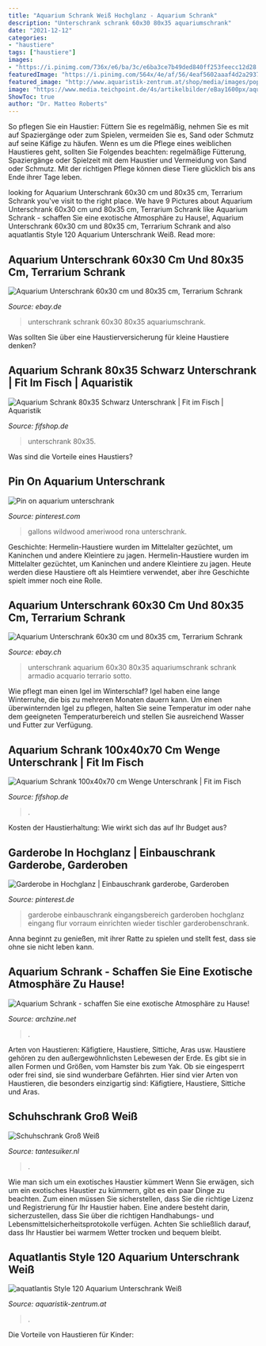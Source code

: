 ```yaml
---
title: "Aquarium Schrank Weiß Hochglanz - Aquarium Schrank"
description: "Unterschrank schrank 60x30 80x35 aquariumschrank"
date: "2021-12-12"
categories:
- "haustiere"
tags: ["haustiere"]
images:
- "https://i.pinimg.com/736x/e6/ba/3c/e6ba3ce7b49ded840ff253feecc12d28.jpg"
featuredImage: "https://i.pinimg.com/564x/4e/af/56/4eaf5602aaaf4d2a2937c8704994108f.jpg"
featured_image: "http://www.aquaristik-zentrum.at/shop/media/images/popup/aquatlantis_style_120_schrank_weiss.jpg"
image: "https://www.media.teichpoint.de/4s/artikelbilder/eBay1600px/aquarium-unterschrank-budget-60x30-ahorn.jpg"
ShowToc: true
author: "Dr. Matteo Roberts"
---
```



So pflegen Sie ein Haustier: Füttern Sie es regelmäßig, nehmen Sie es mit auf Spaziergänge oder zum Spielen, vermeiden Sie es, Sand oder Schmutz auf seine Käfige zu häufen.
Wenn es um die Pflege eines weiblichen Haustieres geht, sollten Sie Folgendes beachten: regelmäßige Fütterung, Spaziergänge oder Spielzeit mit dem Haustier und Vermeidung von Sand oder Schmutz. Mit der richtigen Pflege können diese Tiere glücklich bis ans Ende ihrer Tage leben.

	

		
looking for Aquarium Unterschrank 60x30 cm und 80x35 cm, Terrarium Schrank you've visit to the right place. We have 9 Pictures about Aquarium Unterschrank 60x30 cm und 80x35 cm, Terrarium Schrank like Aquarium Schrank - schaffen Sie eine exotische Atmosphäre zu Hause!, Aquarium Unterschrank 60x30 cm und 80x35 cm, Terrarium Schrank and also aquatlantis Style 120 Aquarium Unterschrank Weiß. Read more:
		
    
## Aquarium Unterschrank 60x30 Cm Und 80x35 Cm, Terrarium Schrank

<img loading=lazy src="https://www.media.teichpoint.de/4s/artikelbilder/eBay1600px/aquarium-unterschrank-budget-60x30-ahorn.jpg" onerror="this.onerror=null;this.src='https://tse4.mm.bing.net/th?id=OIP.jHW3ZXijsVodlrwSmBlayAHaHa&amp;pid=15.1';" alt="Aquarium Unterschrank 60x30 cm und 80x35 cm, Terrarium Schrank">

_Source: ebay.de_

>unterschrank schrank 60x30 80x35 aquariumschrank. 

	

Was sollten Sie über eine Haustierversicherung für kleine Haustiere denken?

    
## Aquarium Schrank 80x35 Schwarz Unterschrank | Fit Im Fisch | Aquaristik

<img loading=lazy src="https://cdn03.plentymarkets.com/eeyx1r4m5fk6/item/images/928/full/1411082-15a.jpg" onerror="this.onerror=null;this.src='https://tse1.mm.bing.net/th?id=OIP.qmSmVotnd8TvyLVwsrmDWAHaHa&amp;pid=15.1';" alt="Aquarium Schrank 80x35 Schwarz Unterschrank | Fit im Fisch | Aquaristik">

_Source: fifshop.de_

>unterschrank 80x35. 

	

Was sind die Vorteile eines Haustiers?

    
## Pin On Aquarium Unterschrank

<img loading=lazy src="https://i.pinimg.com/736x/e6/ba/3c/e6ba3ce7b49ded840ff253feecc12d28.jpg" onerror="this.onerror=null;this.src='https://tse2.mm.bing.net/th?id=OIP.PnQmT20YGmbKiAhrhJP9bQHaHa&amp;pid=15.1';" alt="Pin on aquarium unterschrank">

_Source: pinterest.com_

>gallons wildwood ameriwood rona unterschrank. 

	

Geschichte: Hermelin-Haustiere wurden im Mittelalter gezüchtet, um Kaninchen und andere Kleintiere zu jagen.
Hermelin-Haustiere wurden im Mittelalter gezüchtet, um Kaninchen und andere Kleintiere zu jagen. Heute werden diese Haustiere oft als Heimtiere verwendet, aber ihre Geschichte spielt immer noch eine Rolle.

    
## Aquarium Unterschrank 60x30 Cm Und 80x35 Cm, Terrarium Schrank

<img loading=lazy src="https://www.media.teichpoint.de/4s/artikelbilder/eBay1600px/aquarium-unterschrank-budget-60x30-kirsche.jpg" onerror="this.onerror=null;this.src='https://tse3.mm.bing.net/th?id=OIP.L5MftbNwaYXC_z46daSFLAHaHa&amp;pid=15.1';" alt="Aquarium Unterschrank 60x30 cm und 80x35 cm, Terrarium Schrank">

_Source: ebay.ch_

>unterschrank aquarium 60x30 80x35 aquariumschrank schrank armadio acquario terrario sotto. 

	

Wie pflegt man einen Igel im Winterschlaf?
Igel haben eine lange Winterruhe, die bis zu mehreren Monaten dauern kann. Um einen überwinternden Igel zu pflegen, halten Sie seine Temperatur im oder nahe dem geeigneten Temperaturbereich und stellen Sie ausreichend Wasser und Futter zur Verfügung.

    
## Aquarium Schrank 100x40x70 Cm Wenge Unterschrank | Fit Im Fisch

<img loading=lazy src="https://cdn03.plentymarkets.com/eeyx1r4m5fk6/item/images/5347/full/1411105.jpg" onerror="this.onerror=null;this.src='https://tse1.mm.bing.net/th?id=OIP.6Ptd96a_bOCjSJhbUilRuAHaFB&amp;pid=15.1';" alt="Aquarium Schrank 100x40x70 cm Wenge Unterschrank | Fit im Fisch">

_Source: fifshop.de_

>. 

	

Kosten der Haustierhaltung: Wie wirkt sich das auf Ihr Budget aus?

    
## Garderobe In Hochglanz | Einbauschrank Garderobe, Garderoben

<img loading=lazy src="https://i.pinimg.com/originals/b3/54/8a/b3548aed794f1848ce754a99125028d2.jpg" onerror="this.onerror=null;this.src='https://tse3.mm.bing.net/th?id=OIP.lQo-uazgwje5gse-Sfg-WwHaJ4&amp;pid=15.1';" alt="Garderobe in Hochglanz | Einbauschrank garderobe, Garderoben">

_Source: pinterest.de_

>garderobe einbauschrank eingangsbereich garderoben hochglanz eingang flur vorraum einrichten wieder tischler garderobenschrank. 

	

Anna beginnt zu genießen, mit ihrer Ratte zu spielen und stellt fest, dass sie ohne sie nicht leben kann.

    
## Aquarium Schrank - Schaffen Sie Eine Exotische Atmosphäre Zu Hause!

<img loading=lazy src="http://archzine.net/wp-content/uploads/2014/04/aquarium-schrank-weiße-gestaltung.jpg" onerror="this.onerror=null;this.src='https://tse3.mm.bing.net/th?id=OIP.YUWQAVYiEEKB8_ZeemhcNgHaF4&amp;pid=15.1';" alt="Aquarium Schrank - schaffen Sie eine exotische Atmosphäre zu Hause!">

_Source: archzine.net_

>. 

	

Arten von Haustieren: Käfigtiere, Haustiere, Sittiche, Aras usw.
Haustiere gehören zu den außergewöhnlichsten Lebewesen der Erde. Es gibt sie in allen Formen und Größen, vom Hamster bis zum Yak. Ob sie eingesperrt oder frei sind, sie sind wunderbare Gefährten. Hier sind vier Arten von Haustieren, die besonders einzigartig sind: Käfigtiere, Haustiere, Sittiche und Aras.

    
## Schuhschrank Groß Weiß

<img loading=lazy src="https://i.pinimg.com/564x/4e/af/56/4eaf5602aaaf4d2a2937c8704994108f.jpg" onerror="this.onerror=null;this.src='https://tse4.mm.bing.net/th?id=OIP.mqxHX2rCgIwdhgIJdJ9G2gHaKq&amp;pid=15.1';" alt="Schuhschrank Groß Weiß">

_Source: tantesuiker.nl_

>. 

	

Wie man sich um ein exotisches Haustier kümmert
Wenn Sie erwägen, sich um ein exotisches Haustier zu kümmern, gibt es ein paar Dinge zu beachten. Zum einen müssen Sie sicherstellen, dass Sie die richtige Lizenz und Registrierung für Ihr Haustier haben. Eine andere besteht darin, sicherzustellen, dass Sie über die richtigen Handhabungs- und Lebensmittelsicherheitsprotokolle verfügen. Achten Sie schließlich darauf, dass Ihr Haustier bei warmem Wetter trocken und bequem bleibt.

    
## Aquatlantis Style 120 Aquarium Unterschrank Weiß

<img loading=lazy src="http://www.aquaristik-zentrum.at/shop/media/images/popup/aquatlantis_style_120_schrank_weiss.jpg" onerror="this.onerror=null;this.src='https://tse1.mm.bing.net/th?id=OIP.pFuVABHs8bxtBT5DKrT4eAHaHJ&amp;pid=15.1';" alt="aquatlantis Style 120 Aquarium Unterschrank Weiß">

_Source: aquaristik-zentrum.at_

>. 

	

Die Vorteile von Haustieren für Kinder:

